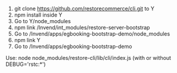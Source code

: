1. git clone https://github.com/restorecommerce/cli.git to Y
2. npm install inside Y
3. Go to Y/node_modules
4. npm link /Invend/int_modules/restore-server-bootstrap
5. Go to /Invend/apps/egbooking-bootstrap-demo/node_modules 
6. npm link Y
7. Go to /Invend/apps/egbooking-bootstrap-demo

Use:
node node_modules/restore-cli/lib/cli/index.js (with or without DEBUG='rstc:*')

